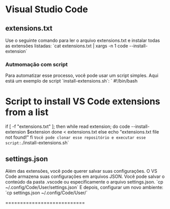 # Visual Studio Code
## extensions.txt
Use o seguinte comando para ler o arquivo extensions.txt e instalar todas as extensões listadas:
´cat extensions.txt | xargs -n 1 code --install-extension´

### Autmomação com script
Para automatizar esse processo, você pode usar um script simples. Aqui está um exemplo de script ´install-extensions.sh´:
`
#!/bin/bash
# Script to install VS Code extensions from a list

if [ -f "extensions.txt" ]; then
    while read extension; do
        code --install-extension $extension
    done < extensions.txt
else
    echo "extensions.txt file not found!"
fi
`
Você pode clonar esse repositório e executar esse script:
`./install-extensions.sh`

## settings.json
Além das extensões, você pode querer salvar suas configurações. O VS Code armazena suas configurações em arquivos JSON. Você pode salvar o conteúdo da pasta .vscode ou especificamente o arquivo settings.json.
´cp ~/.config/Code/User/settings.json´
E depois, configurar um novo ambiente:
´cp settings.json ~/.config/Code/User/´

===========================
